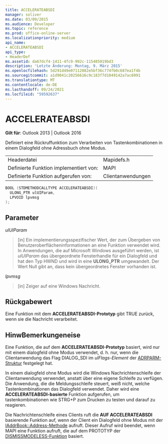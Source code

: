 ```yaml
---
title: ACCELERATEABSDI
manager: soliver
ms.date: 03/09/2015
ms.audience: Developer
ms.topic: reference
ms.prod: office-online-server
ms.localizationpriority: medium
api_name:
- ACCELERATEABSDI
api_type:
- HeaderDef
ms.assetid: da67dcf4-1411-4fc9-992c-115485019bd3
description: 'Letzte Änderung: Montag, 9. März 2015'
ms.openlocfilehash: 5d291d49e07112082e5bf36c774fb0c687ea1f4b
ms.sourcegitcommit: a1d9041c20256616c9c183f7d1049142a7ac6991
ms.translationtype: MT
ms.contentlocale: de-DE
ms.lasthandoff: 09/24/2021
ms.locfileid: "59592637"
---
```

# <a name="accelerateabsdi"></a>ACCELERATEABSDI
 
**Gilt für**: Outlook 2013 | Outlook 2016 
  
Definiert eine Rückruffunktion zum Verarbeiten von Tastenkombinationen in einem Dialogfeld ohne Adressbuch ohne Modus. 
  
|||
|:-----|:-----|
|Headerdatei  <br/> |Mapidefs.h  <br/> |
|Definierte Funktion implementiert von:  <br/> |MAPI  <br/> |
|Definierte Funktion aufgerufen von:  <br/> |Clientanwendungen  <br/> |
   
```cpp
BOOL (STDMETHODCALLTYPE ACCELERATEABSDI)( 
  ULONG_PTR ulUIParam,
  LPVOID lpvmsg
);
```

## <a name="parameters"></a>Parameter

 _ulUIParam_
  
> [in] Ein implementierungsspezifischer Wert, der zum Übergeben von Benutzeroberflächeninformationen an eine Funktion verwendet wird. In Anwendungen, die auf Microsoft Windows ausgeführt werden, ist _ulUIParam_ das übergeordnete Fensterhandle für ein Dialogfeld und hat den Typ HWND und wird in eine **ULONG_PTR** umgewandelt. Der Wert Null gibt an, dass kein übergeordnetes Fenster vorhanden ist. 
    
 _lpvmsg_
  
> [in] Zeiger auf eine Windows Nachricht.
    
## <a name="return-value"></a>Rückgabewert

Eine Funktion mit dem **ACCELERATEABSDI-Prototyp** gibt TRUE zurück, wenn sie die Nachricht verarbeitet. 
  
## <a name="remarks"></a>HinwBemerkungeneise

Eine Funktion, die auf dem **ACCELERATEABSDI-Prototyp** basiert, wird nur mit einem dialogfeld ohne Modus verwendet, d. h. nur, wenn die Clientanwendung das Flag DIALOG_SDI im  _ulFlags-Element_ der [ADRPARM-Struktur](adrparm.md) festgelegt hat. 
  
In einem dialogfeld ohne Modus wird die Windows Nachrichtenschleife der Clientanwendung verwendet, anstatt über eine eigene Schleife zu verfügen. Die Anwendung, die die Meldungsschleife steuert, weiß nicht, welche Tastenkombinationen das Dialogfeld verwendet. Daher wird eine **ACCELERATEABSDI-basierte** Funktion aufgerufen, um tastenkombinationen wie STRG+P zum Drucken zu testen und darauf zu reagieren. 
  
Die Nachrichtenschleife eines Clients ruft die **AUF ACCELERATEABSDI** basierende Funktion auf, wenn der Client ein Dialogfeld ohne Modus mit der [IAddrBook::Address-Methode](iaddrbook-address.md) aufruft. Dieser Aufruf wird beendet, wenn MAPI eine Funktion aufruft, die auf dem PROTOTYP der [DISMISSMODELESS-Funktion](dismissmodeless.md) basiert. 
  


